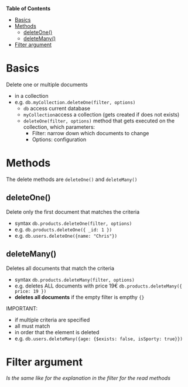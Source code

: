 **Table of Contents**

- [Basics](#basics)
- [Methods](#methods)
  - [deleteOne()](#deleteone)
  - [deleteMany()](#deletemany)
- [Filter argument](#filter-argument)

# Basics

Delete one or multiple documents

- in a collection
- e.g. `db.myCollection.deleteOne(filter, options)`
  - `db` access current database
  - `myCollection`access a collection (gets created if does not exists)
  - `deleteOne(filter, options)` method that gets executed on the collection, which parameters:
    - Filter: narrow down which documents to change
    - Options: configuration

# Methods

The delete methods are `deleteOne()` and `deleteMany()`

## deleteOne()

Delete only the first document that matches the criteria

- syntax `db.products.deleteOne(filter, options)`
- e.g. `db.products.deleteOne({ _id: 1 })`
- e.g. `db.users.deleteOne({name: "Chris"})`

## deleteMany()

Deletes all documents that match the criteria

- syntax `db.products.deleteMany(filter, options)`
- e.g. deletes ALL documents with price 19€ `db.products.deleteMany({ price: 19 })`
- **deletes all documents** if the empty filter is empthy `{}`

IMPORTANT:

- if multiple criteria are specified
- all must match
- in order that the element is deleted
- e.g. `db.users.deleteMany({age: {$exists: false, isSporty: true}})`

# Filter argument

_Is the same like for the explanation in the filter for the read methods_
